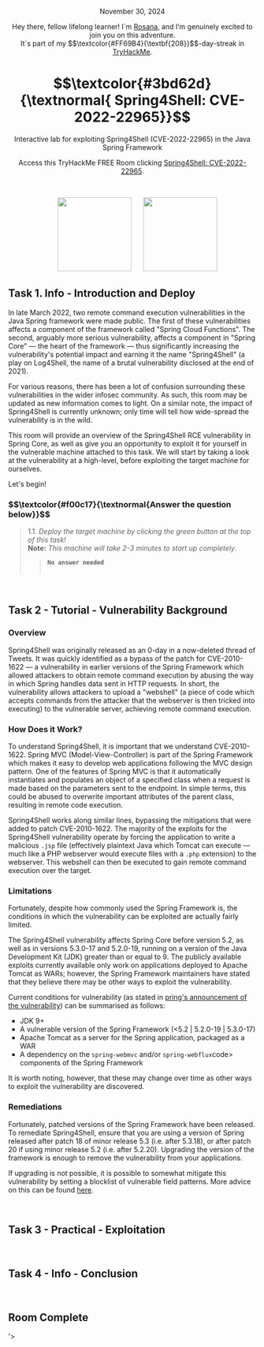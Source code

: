 <p align="center">November 30, 2024</p>
<p align="center">Hey there, fellow lifelong learner! I´m <a href="https://www.linkedin.com/in/rosanafssantos/">Rosana</a>, and I’m genuinely excited to join you on this adventure.<br>
It´s part of my $$\textcolor{#FF69B4}{\textbf{208}}$$-day-streak in  <a href="https://tryhackme.com/r/hacktivities">TryHackMe</a>.</p>

<h1 align="center">
  $$\textcolor{#3bd62d}{\textnormal{ Spring4Shell: CVE-2022-22965}}$$
</h1>
<p align="center">Interactive lab for exploiting Spring4Shell (CVE-2022-22965) in the Java Spring Framework</p>
<p align="center">Access this TryHackMe FREE Room clicking <a href="https://tryhackme.com/r/room/spring4shell">Spring4Shell: CVE-2022-22965</a>.</p><br>
<p align="center">
  <img height="150px" hspace="20" src="https://github.com/user-attachments/assets/33f21416-dc8a-4e41-869d-cf884ca27481">
  <img height="150px" src="https://github.com/user-attachments/assets/2d60414b-1068-44d4-b21d-a1c99e6db148">
</p>

<h2>Task 1. Info - Introduction and Deploy<a id='1'></a></h2>
<p>In late March 2022, two remote command execution vulnerabilities in the Java Spring framework were made public. The first of these vulnerabilities affects a component of the framework called "Spring Cloud Functions". The second, arguably more serious vulnerability, affects a component in  "Spring Core" —  the heart of the framework — thus significantly increasing the vulnerability's potential impact and earning it the name "Spring4Shell" (a play on Log4Shell, the name of a brutal vulnerability disclosed at the end of 2021).<br>

For various reasons, there has been a lot of confusion surrounding these vulnerabilities in the wider infosec community. As such, this room may be updated as new information comes to light. On a similar note, the impact of Spring4Shell is currently unknown; only time will tell how wide-spread the vulnerability is in the wild.<br>

This room will provide an overview of the Spring4Shell RCE vulnerability in Spring Core, as well as give you an opportunity to exploit it for yourself in the vulnerable machine attached to this task. We will start by taking a look at the vulnerability at a high-level, before exploiting the target machine for ourselves.<br>

Let's begin!</p>


<h3 align="left"> $$\textcolor{#f00c17}{\textnormal{Answer the question below}}$$ </h3>

> 1.1. <em>Deploy the target machine by clicking the green button at the top of this task!</em><br>
> <strong>Note:</strong> <em>This machine will take 2-3 minutes to start up completely</em>.<a id='1.1'></a>
>> <code><strong>No answer needed</strong></code><br><br>

<br>
<h2>Task 2 - Tutorial - Vulnerability Background<a id='2'></a></h2>

<h3>Overview</h3>
<p>Spring4Shell was originally released as an 0-day in a now-deleted thread of Tweets. It was quickly identified as a bypass of the patch for CVE-2010-1622 — a vulnerability in earlier versions of the Spring Framework which allowed attackers to obtain remote command execution by abusing the way in which Spring handles data sent in HTTP requests. In short, the vulnerability allows attackers to upload a "webshell" (a piece of code which accepts commands from the attacker that the webserver is then tricked into executing) to the vulnerable server, achieving remote command execution.</p>

<h3>How Does it Work?</h3>
<p>To understand Spring4Shell, it is important that we understand CVE-2010-1622. Spring MVC (Model-View-Controller) is part of the Spring Framework which makes it easy to develop web applications following the MVC design pattern. One of the features of Spring MVC is that it automatically instantiates and populates an object of a specified class when a request is made based on the parameters sent to the endpoint. In simple terms, this could be abused to overwrite important attributes of the parent class, resulting in remote code execution.<br>

Spring4Shell works along similar lines, bypassing the mitigations that were added to patch CVE-2010-1622. The majority of the exploits for the Spring4Shell vulnerability operate by forcing the application to write a malicious <code>.jsp</code> file (effectively plaintext Java which Tomcat can execute — much like a PHP webserver would execute files with a <code>.php</code> extension) to the webserver. This webshell can then be executed to gain remote command execution over the target.</p>

<h3>Limitations</h3>
<p>Fortunately, despite how commonly used the Spring Framework is, the conditions in which the vulnerability can be exploited are actually fairly limited.<br>

The Spring4Shell vulnerability affects Spring Core before version 5.2, as well as in versions 5.3.0-17 and 5.2.0-19, running on a version of the Java Development Kit (JDK) greater than or equal to 9. The publicly available exploits currently available only work on applications deployed to Apache Tomcat as WARs; however, the Spring Framework maintainers have stated that they believe there may be other ways to exploit the vulnerability.<br>

Current conditions for vulnerability (as stated in <a href="https://spring.io/blog/2022/03/31/spring-framework-rce-early-announcement">pring's announcement of the vulnerability</a>) can be summarised as follows:</p>

<ul style="list-style-type:square">
    <li>JDK 9+</li>
    <li>A vulnerable version of the Spring Framework (<5.2 | 5.2.0-19 | 5.3.0-17)</li>
    <li>Apache Tomcat as a server for the Spring application, packaged as a WAR</li>
    <li>A dependency on the <code>spring-webmvc</code> and/or <code>spring-webflux</code>code> components of the Spring Framework</li>
</ul></p>

<p>It is worth noting, however, that these may change over time as other ways to exploit the vulnerability are discovered.</p>

<h3>Remediations</h3>
<p>Fortunately, patched versions of the Spring Framework have been released. To remediate Spring4Shell, ensure that you are using a version of Spring released after patch 18 of minor release 5.3 (i.e. after 5.3.18), or after patch 20 if using minor release 5.2 (i.e. after 5.2.20). Upgrading the version of the framework is enough to remove the vulnerability from your applications.<br>

If upgrading is not possible, it is possible to somewhat mitigate this vulnerability by setting a blocklist of vulnerable field patterns. More advice on this can be found <a href="https://spring.io/blog/2022/03/31/spring-framework-rce-early-announcement">here</a>.</p>


<br>
<h2>Task 3 - Practical - Exploitation<a id='3'></a></h2>

<br>
<h2>Task 4 - Info - Conclusion<a id='4'></a></h2>

<br>
<h2>Room Complete<a id='5
                   
<br>
<h2>My Journey<a id='6'></a></h2>'></a></h2>
